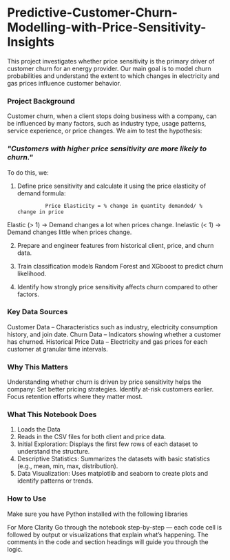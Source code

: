 # Predictive-Customer-Churn-Modelling-with-Price-Sensitivity-Insights

This project investigates whether price sensitivity is the primary driver of customer churn for an energy provider.
Our main goal is to model churn probabilities and understand the extent to which changes in electricity and gas prices influence customer behavior.

### Project Background

Customer churn, when a client stops doing business with a company, can be influenced by many factors, such as industry type, usage patterns, service experience, or price changes.
We aim to test the hypothesis:

### *"Customers with higher price sensitivity are more likely to churn."*

To do this, we:

1. Define price sensitivity and calculate it using the price elasticity of demand formula:

                Price Elasticity = % change in quantity demanded/ % change in price

Elastic (> 1) → Demand changes a lot when prices change.
Inelastic (< 1) → Demand changes little when prices change.

2. Prepare and engineer features from historical client, price, and churn data.

3. Train classification models Random Forest and XGboost to predict churn likelihood.

4. Identify how strongly price sensitivity affects churn compared to other factors.

### Key Data Sources

Customer Data – Characteristics such as industry, electricity consumption history, and join date.
Churn Data – Indicators showing whether a customer has churned.
Historical Price Data – Electricity and gas prices for each customer at granular time intervals.

### Why This Matters

Understanding whether churn is driven by price sensitivity helps the company:
Set better pricing strategies.
Identify at-risk customers earlier.
Focus retention efforts where they matter most.

### What This Notebook Does

1. Loads the Data
2. Reads in the CSV files for both client and price data.
3. Initial Exploration: Displays the first few rows of each dataset to understand the structure.
4. Descriptive Statistics: Summarizes the datasets with basic statistics (e.g., mean, min, max, distribution).
5. Data Visualization: Uses matplotlib and seaborn to create plots and identify patterns or trends.

### How to Use
Make sure you have Python installed with the following libraries



For More Clarity
Go through the notebook step-by-step — each code cell is followed by output or visualizations that explain what’s happening.
The comments in the code and section headings will guide you through the logic.
